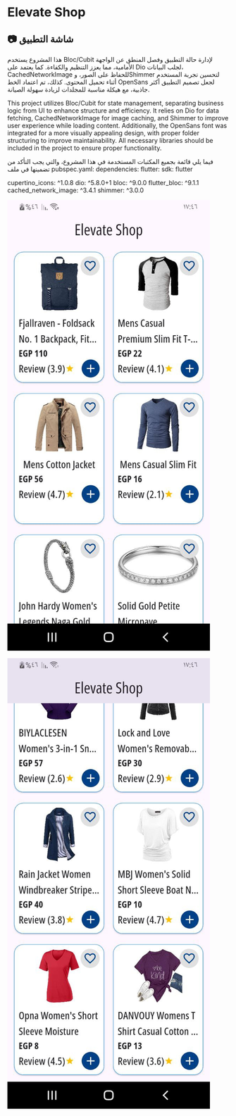 # Elevate Shop
## 📷 **شاشة التطبيق**

هذا المشروع يستخدم Bloc/Cubit لإدارة حالة التطبيق وفصل المنطق عن الواجهة الأمامية، مما يعزز التنظيم والكفاءة. كما يعتمد على Dio لجلب البيانات، CachedNetworkImage للحفاظ على الصور، وShimmer لتحسين تجربة المستخدم أثناء تحميل المحتوى. كذلك، تم اعتماد الخط OpenSans لجعل تصميم التطبيق أكثر جاذبية، مع هيكلة مناسبة للمجلدات لزيادة سهولة الصيانة.

This project utilizes Bloc/Cubit for state management, separating business logic from UI to enhance structure and efficiency. It relies on Dio for data fetching, CachedNetworkImage for image caching, and Shimmer to improve user experience while loading content. Additionally, the OpenSans font was integrated for a more visually appealing design, with proper folder structuring to improve maintainability.
All necessary libraries should be included in the project to ensure proper functionality.


فيما يلي قائمة بجميع المكتبات المستخدمة في هذا المشروع، والتي يجب التأكد من تضمينها في ملف pubspec.yaml:
dependencies:
  flutter:
    sdk: flutter

  <!-- # The following adds the Cupertino Icons font to your application.
  # Use with the CupertinoIcons class for iOS style icons. -->
  cupertino_icons: ^1.0.8
  dio: ^5.8.0+1
  bloc: ^9.0.0
  flutter_bloc: ^9.1.1
  cached_network_image: ^3.4.1
  shimmer: ^3.0.0

![Home Screen](assets/images/app_photo1.jpg)

![Home Screen](assets/images/app_photo2.jpg)
<!-- screenshots\photo_2025-04-21_05-12-16.jpg
screenshots\photo_2025-04-21_05-12-19.jpg -->